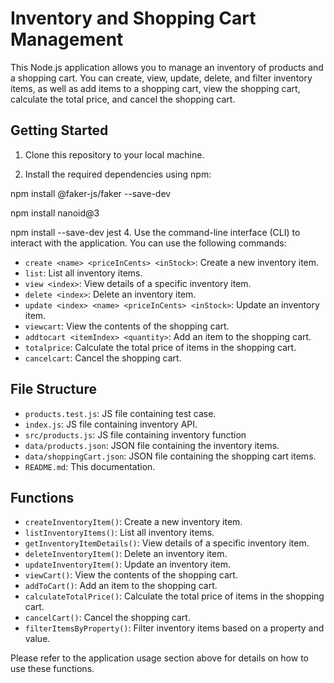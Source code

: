 # Inventory and Shopping Cart Management

This Node.js application allows you to manage an inventory of products and a shopping cart. You can create, view, update, delete, and filter inventory items, as well as add items to a shopping cart, view the shopping cart, calculate the total price, and cancel the shopping cart.

## Getting Started

1. Clone this repository to your local machine.

2. Install the required dependencies using npm:

npm install @faker-js/faker --save-dev

npm install nanoid@3

npm install --save-dev jest
4. Use the command-line interface (CLI) to interact with the application. You can use the following commands:

- `create <name> <priceInCents> <inStock>`: Create a new inventory item.
- `list`: List all inventory items.
- `view <index>`: View details of a specific inventory item.
- `delete <index>`: Delete an inventory item.
- `update <index> <name> <priceInCents> <inStock>`: Update an inventory item.
- `viewcart`: View the contents of the shopping cart.
- `addtocart <itemIndex> <quantity>`: Add an item to the shopping cart.
- `totalprice`: Calculate the total price of items in the shopping cart.
- `cancelcart`: Cancel the shopping cart.

## File Structure
- `products.test.js`: JS file containing test case.
- `index.js`: JS file containing inventory API.
- `src/products.js`: JS file containing inventory function
- `data/products.json`: JSON file containing the inventory items.
- `data/shoppingCart.json`: JSON file containing the shopping cart items.
- `README.md`: This documentation.

## Functions

- `createInventoryItem()`: Create a new inventory item.
- `listInventoryItems()`: List all inventory items.
- `getInventoryItemDetails()`: View details of a specific inventory item.
- `deleteInventoryItem()`: Delete an inventory item.
- `updateInventoryItem()`: Update an inventory item.
- `viewCart()`: View the contents of the shopping cart.
- `addToCart()`: Add an item to the shopping cart.
- `calculateTotalPrice()`: Calculate the total price of items in the shopping cart.
- `cancelCart()`: Cancel the shopping cart.
- `filterItemsByProperty()`: Filter inventory items based on a property and value.

Please refer to the application usage section above for details on how to use these functions.







